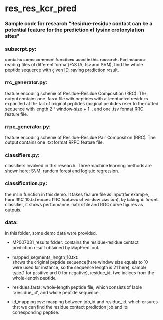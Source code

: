 # res_res_kcr_pred 

### Sample code for research "Residue-residue contact can be a potential feature for the prediction of lysine crotonylation sites"

### subscrpt.py: 

contains some comment functions used in this research. For instance: reading files of different format(FASTA, tsv and SVM), find the whole peptide sequence with given ID, saving prediction result.

### rrc_generator.py: 

feature encoding scheme of Residue-Residue Composition (RRC). The output contains one .fasta file with peptides with all contacted residues expanded at the tail of original peptides (original peptides refer to the cutted sequence with length 2 * window-size + 1 ), and one .tsv format RRC feature file.

### rrpc_generator.py: 

feature encoding scheme of Residue-Residue Pair Composition (RRC). The output contains one .txt format RRPC feature file.

### classifiers.py: 

classifiers involved in this research. Three machine learning methods are shown here: SVM, random forest and logistic regression.

### classification.py: 

the main function in this demo. It takes feature file as input(for example, here RRC_10.txt means RRC features of window size ten), by taking different classifier, it shows performance matrix file and ROC curve figures as outputs.

### data: 

in this folder, some demo data were provided.
* MP007031_results folder: 
contains the residue-residue contact prediction result obtained by MapPred tool. 

* mapped_segments_length_10.txt:  
shows the original peptide sequence(here window size equals to 10 were used for instance, so the sequence length is 21 here), sample type(1 for positive and 0 for negative), residue_id, two indices from the whole-length peptide.

* residues.fasta: 
whole-length peptide file, which consists of lable '>residue_id', and whole peptide sequence. 

* id_mapping.csv: 
mapping between job_id and residue_id, which ensures that we can find the residue contact prediction job and its corresponding peptide.





